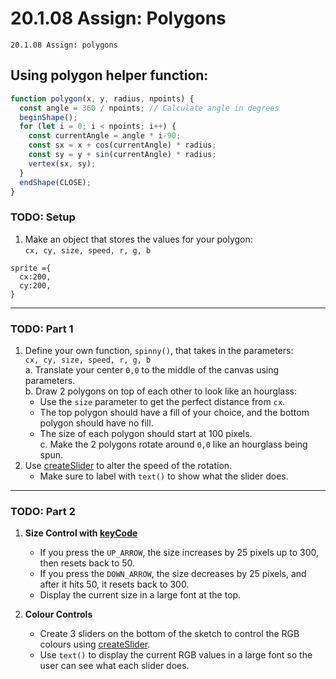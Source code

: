 # 20.1.08 Assign: Polygons

```
20.1.08 Assign: polygons
```

## Using polygon helper function:

```javascript
function polygon(x, y, radius, npoints) {
  const angle = 360 / npoints; // Calculate angle in degrees   
  beginShape();
  for (let i = 0; i < npoints; i++) {
    const currentAngle = angle * i-90;
    const sx = x + cos(currentAngle) * radius;
    const sy = y + sin(currentAngle) * radius;
    vertex(sx, sy);
  }
  endShape(CLOSE);
}
```




### TODO: Setup
1. Make an object that stores the values for your polygon:  
   `cx, cy, size, speed, r, g, b`

```
sprite ={
  cx:200,
  cy:200,
}
```
---
### TODO: Part 1
1. Define your own function, `spinny()`, that takes in the parameters:  
   `cx, cy, size, speed, r, g, b`  
   a. Translate your center `0,0` to the middle of the canvas using parameters.  
   b. Draw 2 polygons on top of each other to look like an hourglass:  
      - Use the `size` parameter to get the perfect distance from `cx`.  
      - The top polygon should have a fill of your choice, and the bottom polygon should have no fill.  
      - The size of each polygon should start at 100 pixels.  
   c. Make the 2 polygons rotate around `0,0` like an hourglass being spun.  
2. Use [createSlider](https://p5js.org/reference/p5/createSlider/) to alter the speed of the rotation.  
   - Make sure to label with `text()` to show what the slider does.

---

### TODO: Part 2
1. **Size Control with [keyCode](https://p5js.org/reference/p5/keyCode/)**  
   - If you press the `UP_ARROW`, the size increases by 25 pixels up to 300, then resets back to 50.  
   - If you press the `DOWN_ARROW`, the size decreases by 25 pixels, and after it hits 50, it resets back to 300.  
   - Display the current size in a large font at the top.  

2. **Colour Controls**  
   - Create 3 sliders on the bottom of the sketch to control the RGB colours using [createSlider](https://p5js.org/reference/p5/createSlider/).  
   - Use `text()` to display the current RGB values in a large font so the user can see what each slider does.